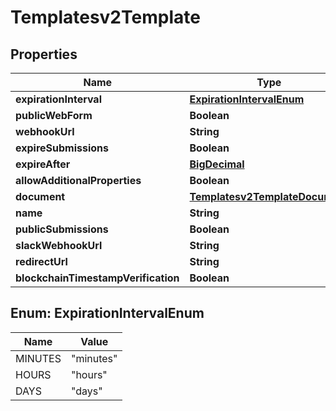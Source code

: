 
# Templatesv2Template

## Properties
Name | Type | Description | Notes
------------ | ------------- | ------------- | -------------
**expirationInterval** | [**ExpirationIntervalEnum**](#ExpirationIntervalEnum) |  |  [optional]
**publicWebForm** | **Boolean** |  |  [optional]
**webhookUrl** | **String** |  |  [optional]
**expireSubmissions** | **Boolean** |  |  [optional]
**expireAfter** | [**BigDecimal**](BigDecimal.md) |  |  [optional]
**allowAdditionalProperties** | **Boolean** |  |  [optional]
**document** | [**Templatesv2TemplateDocument**](Templatesv2TemplateDocument.md) |  |  [optional]
**name** | **String** |  |  [optional]
**publicSubmissions** | **Boolean** |  |  [optional]
**slackWebhookUrl** | **String** |  |  [optional]
**redirectUrl** | **String** |  |  [optional]
**blockchainTimestampVerification** | **Boolean** |  |  [optional]


<a name="ExpirationIntervalEnum"></a>
## Enum: ExpirationIntervalEnum
Name | Value
---- | -----
MINUTES | &quot;minutes&quot;
HOURS | &quot;hours&quot;
DAYS | &quot;days&quot;



